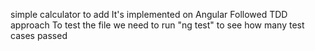 simple calculator to add
It's implemented on Angular
Followed TDD approach
To test the file we need to run "ng test" to see how many test cases passed
